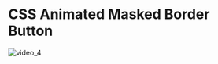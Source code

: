 # CSS Animated Masked Border Button
![video_4](https://github.com/user-attachments/assets/d38fb056-9792-48bf-8c0a-912bcae597fd)
